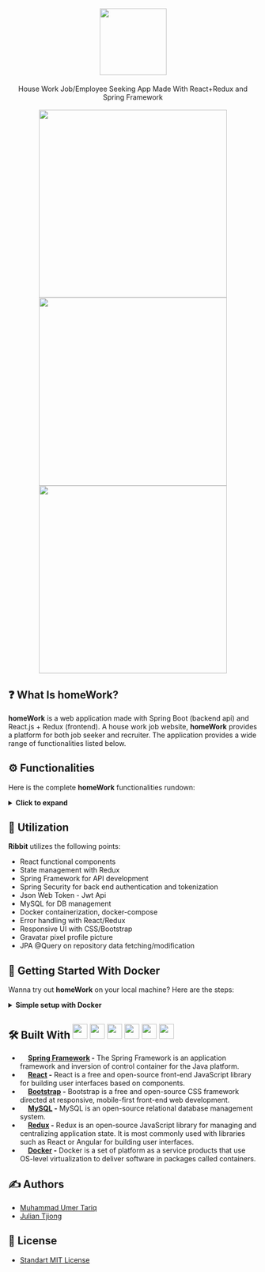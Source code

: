 <div align="center">
  <h1>
    <img src="https://user-images.githubusercontent.com/53683415/229388736-68c19abe-1555-4e15-b0d2-ecc622a0776e.png" width="135">
  </h1>
   House Work Job/Employee Seeking App Made With React+Redux and Spring Framework
</div>
<br>
<div align="center">
  <img src="https://user-images.githubusercontent.com/53683415/229389740-3ae0e967-763e-4785-90c7-14b03830400e.png" width="380">
  <img src="https://user-images.githubusercontent.com/53683415/229389849-4aedd2a5-0136-465b-bae0-9ee431a734f5.png" width="380">
  <img src="https://user-images.githubusercontent.com/53683415/229390115-018b94bf-06cf-425a-842d-7492d5e66ed5.png" width="380">
  <br>
</div>

## :question: What Is homeWork?
<b>homeWork</b> is a web application made with Spring Boot (backend api) and React.js + Redux (frontend). A house work job website, <b>homeWork</b> provides a platform for both job seeker and recruiter. The application provides a wide range of functionalities listed below.

## ⚙️ Functionalities
Here is the complete <b>homeWork</b> functionalities rundown:
<details>
 <summary><b>Click to expand</b></summary>
 <br />
 
 1. Authentication with Spring Security (backend) + React (frontend)
 2. Registering as Job Seeker or Job Creator
 3. Route protection (only authenticated users can access the functionalitites)
 4. User functionalities separated by roles (job creator/job seeker)
 5. Create/update/delete jobs as a job creator
 6. Applying for a job as a job seeker
 7. Managing applications on application dashboard as job creator (accept/reject an application)
 8. Dashboard separation for different roles
 9. Jobs marketplace
 10. Job types with different thumbnails
 11. User profile page with unique gravatar image
 12. Proper statuses on job (pending/accepted/rejected application)
 13. Responsive sidebar
 14. View all my posted jobs as job creator
 
</details>

## :hammer: Utilization
<b>Ribbit</b> utilizes the following points:
- React functional components
- State management with Redux
- Spring Framework for API development
- Spring Security for back end authentication and tokenization
- Json Web Token - Jwt Api
- MySQL for DB management
- Docker containerization, docker-compose
- Error handling with React/Redux
- Responsive UI with CSS/Bootstrap
- Gravatar pixel profile picture
- JPA @Query on repository data fetching/modification

## :whale: Getting Started With Docker
Wanna try out <b>homeWork</b> on your local machine? Here are the steps:
<details>
 <summary><b>Simple setup with Docker</b></summary>
 <br />
 
 Both the frontend and backend (and MySQL database) were containerized within separate Docker containers, as provided [here](https://github.com/juliantjg?tab=packages&repo_name=homeWork):
 <br />
 ![image](https://user-images.githubusercontent.com/53683415/230527901-133bb8f4-25f2-462d-9d7b-89fabfa3ded9.png#gh-dark-mode-only)
 ![image](https://user-images.githubusercontent.com/53683415/230527979-822d73f7-868a-403e-96e1-3c68f3f0b28f.png#gh-light-mode-only)

 1. Create a file `docker-compose.yml` with the following content (you can also find it [here](https://github.com/juliantjg/homeWork/blob/main/docker-compose.yml):
 ```yml
version: '3'
services:
  db:
    image: mysql:8
    restart: always
    ports:
      - 3307:3306
    environment:
      MYSQL_DATABASE: homework
      MYSQL_USER: newuser
      MYSQL_PASSWORD: password
      MYSQL_ROOT_PASSWORD: password
  server:
    image: ghcr.io/juliantjg/homework-backend:latest
    restart: always
    ports:
      - 8080:8080
    depends_on:
      - db
    environment:
      SPRING_DATASOURCE_URL: jdbc:mysql://db:3306/homework?autoReconnect=true

  frontend:
    image: ghcr.io/juliantjg/homework-frontend:latest
    ports:
      - 3000:3000
 ```
 
  2. Run the `docker-compose.yml` to start up the backend (server), frontend (frontend) and MySQL (db). (Please make sure your local port `:3000` and `:8080` aren't in use):
  ```sh
  $ docker-compose up
  
  =======================================================
  Starting springdeploy_server_1         ... done
  Starting springdeploy_frontend_1       ... done
  Starting springdeploy_db_1             ... done
  =======================================================
  ```
  
  3. Access the application by entering `localhost:3000` on your browser:

  <img src="https://user-images.githubusercontent.com/53683415/230530173-d507cf61-7078-4040-b1a3-2a0a3a8f594e.png" width="600">
  
  4. Done! Now you can login. The database have been seeded, thus you can find jobs on the Hunt Jobs dashboard. Here is an employer credential (you can also sign up as one):
  ```
  email: employer@email.com
  password: password
  ```
 
</details>

## 🛠️ Built With <img src="https://user-images.githubusercontent.com/53683415/229395886-517660d1-0abe-4d41-86d0-1d9ffbb5b9ba.png" width="30"> <img src="https://user-images.githubusercontent.com/53683415/223294710-a2ba9d4c-c680-497a-9b71-101f2186fc49.png" width="30"> <img src="https://user-images.githubusercontent.com/53683415/223313723-71cdde37-3494-44e8-80cb-01edecb3311c.png" width="30"> <img src="https://user-images.githubusercontent.com/53683415/224955579-a1ed2e8c-3ab7-41e1-b129-f37466f77c05.png" width="30"> <img src="https://user-images.githubusercontent.com/53683415/223313847-3cf57f1a-11fd-4963-a1df-b3895e478119.png" width="30"> <img src="https://user-images.githubusercontent.com/53683415/224954200-33f50594-34e2-43b6-81e9-f3c0bb269f97.png" width="30">
- <img src="https://user-images.githubusercontent.com/53683415/229395886-517660d1-0abe-4d41-86d0-1d9ffbb5b9ba.png" width="12"> <b><a href="https://spring.io/">Spring Framework</a> -</b> The Spring Framework is an application framework and inversion of control container for the Java platform.
- <img src="https://user-images.githubusercontent.com/53683415/223294710-a2ba9d4c-c680-497a-9b71-101f2186fc49.png" width="12"> <b><a href="https://reactjs.org/">React</a> -</b> React is a free and open-source front-end JavaScript library for building user interfaces based on components.
- <img src="https://user-images.githubusercontent.com/53683415/223313723-71cdde37-3494-44e8-80cb-01edecb3311c.png" width="12"> <b><a href="https://getbootstrap.com/">Bootstrap</a> -</b> Bootstrap is a free and open-source CSS framework directed at responsive, mobile-first front-end web development.
- <img src="https://user-images.githubusercontent.com/53683415/224955579-a1ed2e8c-3ab7-41e1-b129-f37466f77c05.png" width="12"> <b><a href="https://www.mysql.com/">MySQL</a> -</b> MySQL is an open-source relational database management system.
- <img src="https://user-images.githubusercontent.com/53683415/223313847-3cf57f1a-11fd-4963-a1df-b3895e478119.png" width="12"> <b><a href="https://redux.js.org/">Redux</a> -</b> Redux is an open-source JavaScript library for managing and centralizing application state. It is most commonly used with libraries such as React or Angular for building user interfaces.
- <img src="https://user-images.githubusercontent.com/53683415/224954200-33f50594-34e2-43b6-81e9-f3c0bb269f97.png" width="12"> <b><a href="https://www.docker.com/">Docker</a> -</b> Docker is a set of platform as a service products that use OS-level virtualization to deliver software in packages called containers.


## ✍️ Authors
- [Muhammad Umer Tariq](https://www.linkedin.com/in/muhammad-umer-tariq-bbaa91182/)
- [Julian Tjiong](https://juliantjg.github.io/)

## :scroll: License
- [Standart MIT License](https://github.com/juliantjg/homeWork/blob/main/LICENSE.md)
